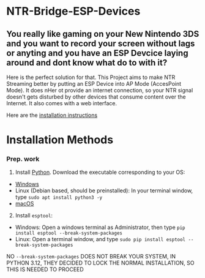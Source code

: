 # NTR-Bridge-ESP-Devices

## You really like gaming on your New Nintendo 3DS and you want to record your screen without lags or anyting and you have an ESP Devcice laying around and dont know what do to with it?
Here is the perfect solution for that.
This Project aims to make NTR Streaming better by putting an ESP Device into AP Mode (AccesPoint Mode). It does nHer ot provide an internet connection, so your NTR signal doesn't gets disturbed by other devices that consume content over the Internet. It also comes with a web interface.

Here are the [installation instructions](#installation-methods)




# Installation Methods

### Prep. work
1. Install [Python](https://python.org). Download the executable corresponding to your OS:
- [Windows](https://www.python.org/downloads/windows/)
- Linux (Debian based, should be preinstalled): In your terminal window, type `sudo apt install python3 -y`
- [macOS](https://www.python.org/downloads/macos/)

2. Install `esptool`:
- Windows: Open a windows terminal as Administrator, then type `pip install esptool --break-system-packages`
- Linux: Open a terminal window, and type `sudo pip install esptool --break-system-packages`

NO `--break-system-packages` DOES NOT BREAK YOUR SYSTEM, IN PYTHON 3.12, THEY DECIDED TO LOCK THE NORMAL INSTALLATION, SO THIS IS NEEDED TO PROCEED
